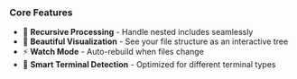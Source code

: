 ### Core Features

- 🔄 **Recursive Processing** - Handle nested includes seamlessly
- 🌳 **Beautiful Visualization** - See your file structure as an interactive tree
- ⚡ **Watch Mode** - Auto-rebuild when files change
- 🎯 **Smart Terminal Detection** - Optimized for different terminal types
